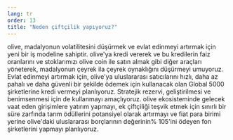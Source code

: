 ```yaml
---
lang: tr
order: 13
title: "Neden çiftçilik yapıyoruz?"
---
```


olive, madalyonun volatilitesini düşürmek ve evlat edinmeyi artırmak için yeni bir iş modeline sahiptir. olive'ya kredi vererek ve bu kredilerin faiz oranlarını ve stoklarımızı olive coin ile satın almak gibi diğer araçları yöneterek, madalyonun çeyrek ila çeyrek oynaklığını düşürmeyi umuyoruz. Evlat edinmeyi artırmak için, olive'ya uluslararası satıcılarını hızlı, daha az pahalı ve daha güvenli bir şekilde ödemek için kullanacak olan Global 5000 şirketlerine kredi vermeyi planlıyoruz. Stratejik rezervi, geliştirilmesi ve benimsenmesi için de kullanmayı amaçlıyoruz. olive ekosisteminde gelecek vaat eden girişimlere yatırım yapmayı, ek çiftçiliği teşvik etmek için sınırlı bir süre zarfında tarım ödüllerini potansiyel olarak artırmayı ve fiat para birimi yerine olive'daki uluslararası borçlarının değerinin% 105'ini ödeyen fon şirketlerini yapmayı planlıyoruz.
